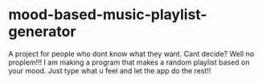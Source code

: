 # mood-based-music-playlist-generator
 A project for people who dont know what they want. Cant decide? Well no proplem!!! I am making a program that makes a random playlist based on your mood. Just type what u feel and let the app do the rest!!
